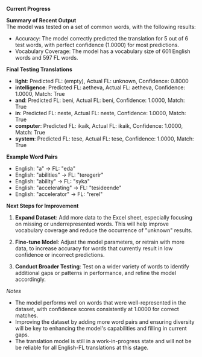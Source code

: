 **Current Progress**
  
**Summary of Recent Output**  
The model was tested on a set of common words, with the following results:
- Accuracy: The model correctly predicted the translation for 5 out of 6 test words, with perfect confidence (1.0000) for most predictions.
- Vocabulary Coverage: The model has a vocabulary size of 601 English words and 597 FL words.

**Final Testing Translations**
- **light**: Predicted FL: (empty), Actual FL: unknown, Confidence: 0.8000
- **intelligence**: Predicted FL: aetheva, Actual FL: aetheva, Confidence: 1.0000, Match: True
- **and**: Predicted FL: beni, Actual FL: beni, Confidence: 1.0000, Match: True
- **in**: Predicted FL: neste, Actual FL: neste, Confidence: 1.0000, Match: True
- **computer**: Predicted FL: ikaik, Actual FL: ikaik, Confidence: 1.0000, Match: True
- **system**: Predicted FL: tese, Actual FL: tese, Confidence: 1.0000, Match: True

**Example Word Pairs**
- English: "a" -> FL: "eda"
- English: "abilities" -> FL: "teregerir"
- English: "ability" -> FL: "syka"
- English: "accelerating" -> FL: "tesideende"
- English: "accelerator" -> FL: "rerel"

**Next Steps for Improvement**
1. **Expand Dataset**: Add more data to the Excel sheet, especially focusing on missing or underrepresented words. This will help improve vocabulary coverage and reduce the occurrence of "unknown" results.

2. **Fine-tune Model**: Adjust the model parameters, or retrain with more data, to increase accuracy for words that currently result in low confidence or incorrect predictions.

3. **Conduct Broader Testing**: Test on a wider variety of words to identify additional gaps or patterns in performance, and refine the model accordingly.

_Notes_

- The model performs well on words that were well-represented in the dataset, with confidence scores consistently at 1.0000 for correct matches.
- Improving the dataset by adding more word pairs and ensuring diversity will be key to enhancing the model's capabilities and filling in current gaps.
- The translation model is still in a work-in-progress state and will not be be reliable for all English-FL translations at this stage.
